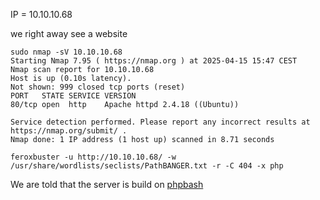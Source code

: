

IP = 10.10.10.68

we right away see a website


```
sudo nmap -sV 10.10.10.68                                             
Starting Nmap 7.95 ( https://nmap.org ) at 2025-04-15 15:47 CEST
Nmap scan report for 10.10.10.68
Host is up (0.10s latency).
Not shown: 999 closed tcp ports (reset)
PORT   STATE SERVICE VERSION
80/tcp open  http    Apache httpd 2.4.18 ((Ubuntu))

Service detection performed. Please report any incorrect results at https://nmap.org/submit/ .
Nmap done: 1 IP address (1 host up) scanned in 8.71 seconds

```

```
feroxbuster -u http://10.10.10.68/ -w /usr/share/wordlists/seclists/PathBANGER.txt -r -C 404 -x php
```




We are told that the server is build on [phpbash]([https://github.com/Arrexel/phpbash](https://github.com/Arrexel/phpbash))